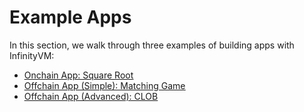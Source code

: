 # Example Apps

In this section, we walk through three examples of building apps with InfinityVM:

- [<u>Onchain App: Square Root</u>](./square-root.md)
- [<u>Offchain App (Simple): Matching Game</u>](./matching-game.md)
- [<u>Offchain App (Advanced): CLOB</u>](./clob.md)
